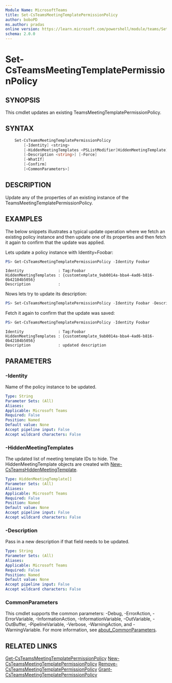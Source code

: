 ```yaml
---
Module Name: MicrosoftTeams
title: Set-CsTeamsMeetingTemplatePermissionPolicy
author: boboPD
ms.author: pradas
online version: https://learn.microsoft.com/powershell/module/teams/Set-CsTeamsMeetingTemplatePermissionPolicy
schema: 2.0.0
---
```


# Set-CsTeamsMeetingTemplatePermissionPolicy

## SYNOPSIS

This cmdlet updates an existing TeamsMeetingTemplatePermissionPolicy.

## SYNTAX

```powershell
    Set-CsTeamsMeetingTemplatePermissionPolicy 
        [-Identity] <string> 
        [-HiddenMeetingTemplates <PSListModifier[HiddenMeetingTemplate]>] 
        [-Description <string>] [-Force]
        [-WhatIf]
        [-Confirm]
        [<CommonParameters>]
```

## DESCRIPTION

Update any of the properties of an existing instance of the TeamsMeetingTemplatePermissionPolicy.

## EXAMPLES

The below snippets illustrates a typical update operation where we fetch an existing policy instance and then update one of its properties and then fetch it again to confirm that the update was applied.

Lets update a policy instance with Identity=Foobar:

```powershell
PS> Get-CsTeamsMeetingTemplatePermissionPolicy -Identity Foobar
```
```output
Identity               : Tag:Foobar
HiddenMeetingTemplates : {customtemplate_9ab0014a-bba4-4ad6-b816-0b42104b5056}
Description            :
```

Nows lets try to update its description:

```powershell
PS> Set-CsTeamsMeetingTemplatePermissionPolicy -Identity Foobar -Description "updated description"
```

Fetch it again to confirm that the update was saved:

```powershell
PS> Get-CsTeamsMeetingTemplatePermissionPolicy -Identity Foobar
```
```output
Identity               : Tag:Foobar
HiddenMeetingTemplates : {customtemplate_9ab0014a-bba4-4ad6-b816-0b42104b5056}
Description            : updated description
```

## PARAMETERS

### -Identity

Name of the policy instance to be updated.

```yaml
Type: String
Parameter Sets: (All)
Aliases:
Applicable: Microsoft Teams
Required: False
Position: Named
Default value: None
Accept pipeline input: False
Accept wildcard characters: False
```

### -HiddenMeetingTemplates

The updated list of meeting template IDs to hide.
The HiddenMeetingTemplate objects are created with [New-CsTeamsHiddenMeetingTemplate](New-CsTeamsHiddenMeetingTemplate.md).

```yaml
Type: HiddenMeetingTemplate[]
Parameter Sets: (All)
Aliases:
Applicable: Microsoft Teams
Required: False
Position: Named
Default value: None
Accept pipeline input: False
Accept wildcard characters: False
```

### -Description

Pass in a new description if that field needs to be updated.

```yaml
Type: String
Parameter Sets: (All)
Aliases:
Applicable: Microsoft Teams
Required: False
Position: Named
Default value: None
Accept pipeline input: False
Accept wildcard characters: False
```

### CommonParameters
This cmdlet supports the common parameters: -Debug, -ErrorAction, -ErrorVariable, -InformationAction, -InformationVariable, -OutVariable, -OutBuffer, -PipelineVariable, -Verbose, -WarningAction, and -WarningVariable. For more information, see [about_CommonParameters](https://go.microsoft.com/fwlink/?LinkID=113216).

## RELATED LINKS
[Get-CsTeamsMeetingTemplatePermissionPolicy](Get-CsTeamsMeetingTemplatePermissionPolicy.md)
[New-CsTeamsMeetingTemplatePermissionPolicy](New-CsTeamsMeetingTemplatePermissionPolicy.md)
[Remove-CsTeamsMeetingTemplatePermissionPolicy](Remove-CsTeamsMeetingTemplatePermissionPolicy.md)
[Grant-CsTeamsMeetingTemplatePermissionPolicy](Grant-CsTeamsMeetingTemplatePermissionPolicy.md)